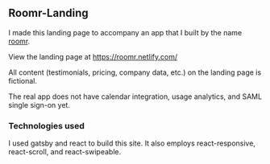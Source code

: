 ## Roomr-Landing

I made this landing page to accompany an app that I built by the name [roomr](https://github.com/paul-schaaf/roomr).

View the landing page at <https://roomr.netlify.com/>

All content (testimonials, pricing, company data, etc.) on the landing page is fictional.

The real app does not have calendar integration, usage analytics, and SAML single sign-on yet.

### Technologies used

I used gatsby and react to build this site. It also employs react-responsive, react-scroll, and react-swipeable.
